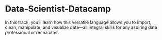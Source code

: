# Data-Scientist-Datacamp
In this track, you’ll learn how this versatile language allows you to import, clean, manipulate, and visualize data—all integral skills for any aspiring data professional or researcher.
